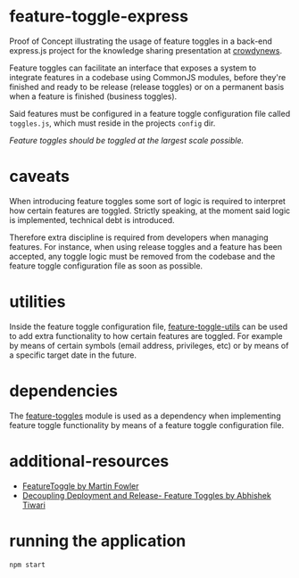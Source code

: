 # feature-toggle-express
Proof of Concept illustrating the usage of feature toggles in a back-end
express.js project for the knowledge sharing presentation at [crowdynews](http://www.crowdynews.com/).

Feature toggles can facilitate an interface that exposes a system to
integrate features in a codebase using CommonJS modules, before they're
finished and ready to be release (release toggles) or on a permanent basis
when a feature is finished (business toggles).

Said features must be configured in a feature toggle configuration file
called `toggles.js`, which must reside in the projects `config` dir.

*Feature toggles should be toggled at the largest scale possible.*

# caveats
When introducing feature toggles some sort of logic is required to interpret
how certain features are toggled. Strictly speaking, at the moment said
logic is implemented, technical debt is introduced.

Therefore extra discipline is required from developers when managing
features. For instance, when using release toggles and a feature has been
accepted, any toggle logic must be removed from the codebase and the
feature toggle configuration file as soon as possible.

# utilities
Inside the feature toggle configuration file, [feature-toggle-utils]() can
be used to add extra functionality to how certain features are toggled.
For example by means of certain symbols (email address, privileges, etc) or
by means of a specific target date in the future.

# dependencies
The [feature-toggles](https://github.com/alexlawrence/feature-toggles) module is used as a
dependency when implementing feature toggle functionality by means of a feature toggle configuration
file.

# additional-resources
- [FeatureToggle by Martin Fowler](http://martinfowler.com/bliki/FeatureToggle.html)
- [Decoupling Deployment and Release- Feature Toggles by Abhishek Tiwari](http://abhishek-tiwari.com/post/decoupling-deployment-and-release-feature-toggles)

# running the application
```
npm start
```
